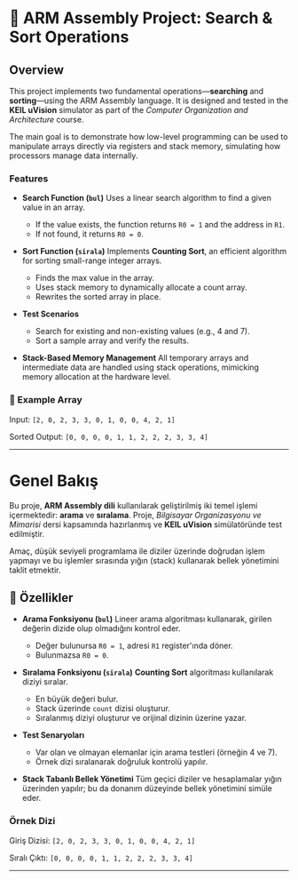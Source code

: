 # 🔧 ARM Assembly Project: Search & Sort Operations

##  Overview 

This project implements two fundamental operations—**searching** and **sorting**—using the ARM Assembly language. It is designed and tested in the **KEIL uVision** simulator as part of the *Computer Organization and Architecture* course.

The main goal is to demonstrate how low-level programming can be used to manipulate arrays directly via registers and stack memory, simulating how processors manage data internally.

###  Features

* **Search Function (`bul`)**
  Uses a linear search algorithm to find a given value in an array.

  * If the value exists, the function returns `R0 = 1` and the address in `R1`.
  * If not found, it returns `R0 = 0`.

* **Sort Function (`sirala`)**
  Implements **Counting Sort**, an efficient algorithm for sorting small-range integer arrays.

  * Finds the max value in the array.
  * Uses stack memory to dynamically allocate a count array.
  * Rewrites the sorted array in place.

* **Test Scenarios**

  * Search for existing and non-existing values (e.g., 4 and 7).
  * Sort a sample array and verify the results.

* **Stack-Based Memory Management**
  All temporary arrays and intermediate data are handled using stack operations, mimicking memory allocation at the hardware level.

### 🧪 Example Array

Input:
`[2, 0, 2, 3, 3, 0, 1, 0, 0, 4, 2, 1]`

Sorted Output:
`[0, 0, 0, 0, 1, 1, 2, 2, 2, 3, 3, 4]`

---

#  Genel Bakış 

Bu proje, **ARM Assembly dili** kullanılarak geliştirilmiş iki temel işlemi içermektedir: **arama** ve **sıralama**. Proje, *Bilgisayar Organizasyonu ve Mimarisi* dersi kapsamında hazırlanmış ve **KEIL uVision** simülatöründe test edilmiştir.

Amaç, düşük seviyeli programlama ile diziler üzerinde doğrudan işlem yapmayı ve bu işlemler sırasında yığın (stack) kullanarak bellek yönetimini taklit etmektir.

## 🧠 Özellikler

* **Arama Fonksiyonu (`bul`)**
  Lineer arama algoritması kullanarak, girilen değerin dizide olup olmadığını kontrol eder.

  * Değer bulunursa `R0 = 1`, adresi `R1` register'ında döner.
  * Bulunmazsa `R0 = 0`.

* **Sıralama Fonksiyonu (`sirala`)**
  **Counting Sort** algoritması kullanılarak diziyi sıralar.

  * En büyük değeri bulur.
  * Stack üzerinde `count` dizisi oluşturur.
  * Sıralanmış diziyi oluşturur ve orijinal dizinin üzerine yazar.

* **Test Senaryoları**

  * Var olan ve olmayan elemanlar için arama testleri (örneğin 4 ve 7).
  * Örnek dizi sıralanarak doğruluk kontrolü yapılır.

* **Stack Tabanlı Bellek Yönetimi**
  Tüm geçici diziler ve hesaplamalar yığın üzerinden yapılır; bu da donanım düzeyinde bellek yönetimini simüle eder.

###  Örnek Dizi

Giriş Dizisi:
`[2, 0, 2, 3, 3, 0, 1, 0, 0, 4, 2, 1]`

Sıralı Çıktı:
`[0, 0, 0, 0, 1, 1, 2, 2, 2, 3, 3, 4]`

---
